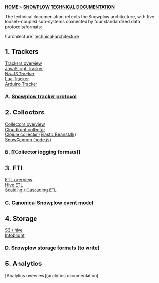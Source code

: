 [**HOME**](Home) > [**SNOWPLOW TECHNICAL DOCUMENTATION**](Snowplow-technical-documentation)

The technical documentation reflects the Snowplow architecture, with five loosely-coupled sub-systems connected by four standardised data protocols/formats:

![architecture] [technical-architecture]

## 1. Trackers
[Trackers overview](trackers)  
[JavaScript Tracker](javascript-tracker)  
[No-JS Tracker](no-js-tracker)  
[Lua Tracker](Lua-Tracker)  
[Arduino Tracker](Arduino-Tracker)  

### A. [Snowplow tracker protocol](snowplow-tracker-protocol)  

## 2. Collectors
[Collectors overview](collectors)  
[Cloudfront collector](cloudfront)  
[Clojure collector (Elastic Beanstalk)](Clojure-collector)  
[SnowCannon (node.js)](snowcannon)  


### B. [[Collector logging formats]]

## 3. ETL
[ETL overview](etl)  
[Hive ETL](hive)  
[Scalding / Cascading ETL](scalding)  

### C. [Canonical Snowplow event model](canonical-event-model)

## 4. Storage
[S3 / hive](s3-apache-hive-storage)  
[Infobright](infobright-storage)  

### D. Snowplow storage formats (to write)

## 5. Analytics
[Analytics overview](analytics documentation)


[technical-architecture]: https://d3i6fms1cm1j0i.cloudfront.net/github-wiki/images/technical-architecture.png